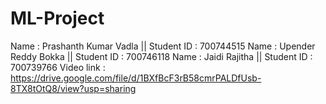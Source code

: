 # ML-Project
Name : Prashanth Kumar Vadla || Student ID : 700744515 Name : Upender Reddy Bokka || Student ID : 700746118 Name : Jaidi Rajitha || Student ID : 700739766 
Video link : https://drive.google.com/file/d/1BXfBcF3rB58cmrPALDfUsb-8TX8tOtQ8/view?usp=sharing 
